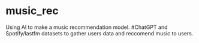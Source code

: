 # music_rec
Using AI to make a music recommendation model.
#ChatGPT and Spotify/lastfm datasets to gather users data and reccomend music to users.
